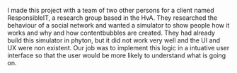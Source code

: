 I made this project with a team of two other persons for a client named ResponsibleIT, a research group based in the HvA.
They researched the behaviour of a social network and wanted a simulator to show people how it works and why and how contentbubbles are created. 
They had already build this simulator in phyton, but it did not work very well and the UI and UX were non existent. 
Our job was to implement this logic in a intuative user interface so that the user would be more likely to understand what is going on. 

